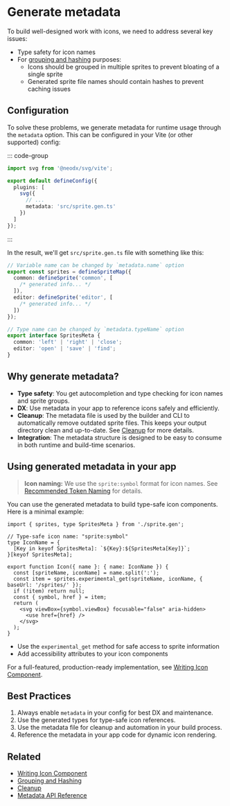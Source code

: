 # Generate metadata

To build well-designed work with icons, we need to address several key issues:

- Type safety for icon names
- For [grouping and hashing](./group-and-hash.md) purposes:
  - Icons should be grouped in multiple sprites to prevent bloating of a single sprite
  - Generated sprite file names should contain hashes to prevent caching issues

## Configuration

To solve these problems, we generate metadata for runtime usage through the `metadata` option. This can be configured in your Vite (or other supported) config:

::: code-group

```typescript {7} [vite.config.ts]
import svg from '@neodx/svg/vite';

export default defineConfig({
  plugins: [
    svg({
      // ...
      metadata: 'src/sprite.gen.ts'
    })
  ]
});
```

:::

In the result, we'll get `src/sprite.gen.ts` file with something like this:

```typescript
// Variable name can be changed by `metadata.name` option
export const sprites = defineSpriteMap({
  common: defineSprite('common', [
    /* generated info... */
  ]),
  editor: defineSprite('editor', [
    /* generated info... */
  ])
});

// Type name can be changed by `metadata.typeName` option
export interface SpritesMeta {
  common: 'left' | 'right' | 'close';
  editor: 'open' | 'save' | 'find';
}
```

## Why generate metadata?

- **Type safety**: You get autocompletion and type checking for icon names and sprite groups.
- **DX**: Use metadata in your app to reference icons safely and efficiently.
- **Cleanup**: The metadata file is used by the builder and CLI to automatically remove outdated sprite files. This keeps your output directory clean and up-to-date. See [Cleanup](./cleanup.md) for more details.
- **Integration**: The metadata structure is designed to be easy to consume in both runtime and build-time scenarios.

## Using generated metadata in your app

> **Icon naming:** We use the `sprite:symbol` format for icon names. See [Recommended Token Naming](./recipes/tokens-naming.md) for details.

You can use the generated metadata to build type-safe icon components. Here is a minimal example:

```tsx
import { sprites, type SpritesMeta } from './sprite.gen';

// Type-safe icon name: "sprite:symbol"
type IconName = {
  [Key in keyof SpritesMeta]: `${Key}:${SpritesMeta[Key]}`;
}[keyof SpritesMeta];

export function Icon({ name }: { name: IconName }) {
  const [spriteName, iconName] = name.split(':');
  const item = sprites.experimental_get(spriteName, iconName, { baseUrl: '/sprites/' });
  if (!item) return null;
  const { symbol, href } = item;
  return (
    <svg viewBox={symbol.viewBox} focusable="false" aria-hidden>
      <use href={href} />
    </svg>
  );
}
```

- Use the `experimental_get` method for safe access to sprite information
- Add accessibility attributes to your icon components

For a full-featured, production-ready implementation, see [Writing Icon Component](./writing-icon-component.md).

## Best Practices

1. Always enable `metadata` in your config for best DX and maintenance.
2. Use the generated types for type-safe icon references.
3. Use the metadata file for cleanup and automation in your build process.
4. Reference the metadata in your app code for dynamic icon rendering.

## Related

- [Writing Icon Component](./writing-icon-component.md)
- [Grouping and Hashing](./group-and-hash.md)
- [Cleanup](./cleanup.md)
- [Metadata API Reference](./api/features/metadata.md)
